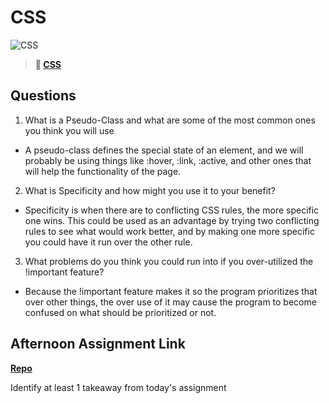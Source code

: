 # CSS

![CSS](https://bcw.blob.core.windows.net/public/cssUnit/1411879719053976)

> **📖 [CSS](https://codeworksacademy.com/fs-student-guide/resources/wk1/03-CSS)**

## Questions

1. What is a Pseudo-Class and what are some of the most common ones you think you will use

 - A pseudo-class defines the special state of an element, and we will probably be using things like :hover, :link, :active, and other ones that will help the functionality of the page.

2. What is Specificity and how might you use it to your benefit?

 - Specificity is when there are to conflicting CSS rules, the more specific one wins. This could be used as an advantage by trying two conflicting rules to see what would work better, and by making one more specific you could have it run over the other rule.

3. What problems do you think you could run into if you over-utilized the !important feature?

 - Because the !important feature makes it so the program prioritizes that over other things, the over use of it may cause the program to become confused on what should be prioritized or not.

## Afternoon Assignment Link

**[Repo](https://github.com/Thomas-Daily/<ASSIGNMENT_REPO>)**

Identify at least 1 takeaway from today's assignment
